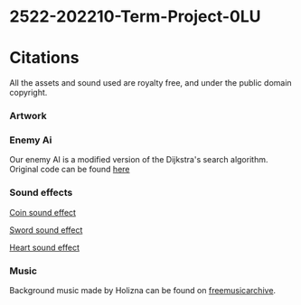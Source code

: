 # 2522-202210-Term-Project-0LU


# Citations
All the assets and sound used are royalty free, and under the public domain copyright.
### Artwork

### Enemy Ai
Our enemy AI is a modified version of the Dijkstra's search algorithm. Original code can be found [here](https://gamedev.stackexchange.com/questions/197165/java-simple-2d-grid-pathfinding)

### Sound effects
[Coin sound effect](https://www.fesliyanstudios.com/royalty-free-sound-effects-download/coin-272)

[Sword sound effect](https://www.youtube.com/watch?v=SwJNDq8CQSk&ab_channel=PoppiHolla)

[Heart sound effect](https://pixabay.com/sound-effects/search/pickup/)

### Music 
Background music made by Holizna can be found on [freemusicarchive](https://freemusicarchive.org/genre/Ambient).